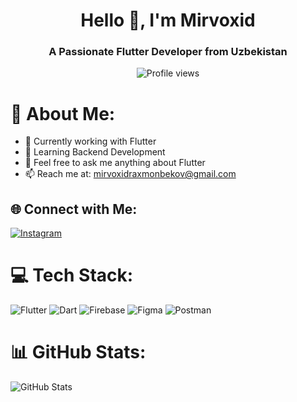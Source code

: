 <h1 align="center">Hello 👋, I'm Mirvoxid</h1>
<h3 align="center">A Passionate Flutter Developer from Uzbekistan</h3>

<p align="center">
  <img src="https://komarev.com/ghpvc/?username=hammadx02&label=Profile%20views&color=0e75b6&style=flat" alt="Profile views" />
</p>

# 💫 About Me:
- 🔭 Currently working with Flutter
- 🌱 Learning Backend Development
- 💬 Feel free to ask me anything about Flutter
- 📫 Reach me at: [mirvoxidraxmonbekov@gmail.com](mailto:mirvoxidraxmonbekov@gmail.com)

## 🌐 Connect with Me:
[![Instagram](https://img.shields.io/badge/Instagram-%23E4405F.svg?logo=Instagram&logoColor=white)](https://instagram.com/flutterdev_uz) 

# 💻 Tech Stack:
![Flutter](https://img.shields.io/badge/Flutter-%2302569B.svg?style=for-the-badge&logo=Flutter&logoColor=white) 
![Dart](https://img.shields.io/badge/dart-%230175C2.svg?style=for-the-badge&logo=dart&logoColor=white) 
![Firebase](https://img.shields.io/badge/firebase-%23039BE5.svg?style=for-the-badge&logo=firebase) 
![Figma](https://img.shields.io/badge/figma-%23F24E1E.svg?style=for-the-badge&logo=figma&logoColor=white) 
![Postman](https://img.shields.io/badge/Postman-FF6C37?style=for-the-badge&logo=postman&logoColor=white)

# 📊 GitHub Stats:
![GitHub Stats](https://github-readme-stats.vercel.app/api?username=MrUzx&theme=dark&hide_border=false&include_all_commits=true&count_private=false)
